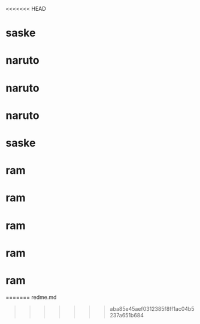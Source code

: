 <<<<<<< HEAD
# saske
# naruto
# naruto
# naruto
# saske
# ram
# ram
# ram
# ram
# ram
=======
redme.md
>>>>>>> aba85e45aef0312385f8ff1ac04b5237a651b684

